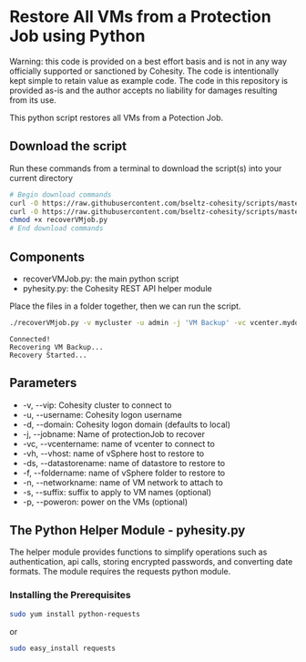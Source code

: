 # Restore All VMs from a Protection Job using Python

Warning: this code is provided on a best effort basis and is not in any way officially supported or sanctioned by Cohesity. The code is intentionally kept simple to retain value as example code. The code in this repository is provided as-is and the author accepts no liability for damages resulting from its use.

This python script restores all VMs from a Potection Job.

## Download the script

Run these commands from a terminal to download the script(s) into your current directory

```bash
# Begin download commands
curl -O https://raw.githubusercontent.com/bseltz-cohesity/scripts/master/python/recoverVMjob/recoverVMjob.py
curl -O https://raw.githubusercontent.com/bseltz-cohesity/scripts/master/python/pyhesity.py
chmod +x recoverVMjob.py
# End download commands
```

## Components

* recoverVMJob.py: the main python script
* pyhesity.py: the Cohesity REST API helper module

Place the files in a folder together, then we can run the script.

```bash
./recoverVMjob.py -v mycluster -u admin -j 'VM Backup' -vc vcenter.mydomain.net -vh esxhost1.mydomain.net -ds datastore1 -n 'VM Network' -s recover -f myfolder
```

```text
Connected!
Recovering VM Backup...
Recovery Started...
```

## Parameters

* -v, --vip: Cohesity cluster to connect to
* -u, --username: Cohesity logon username
* -d, --domain: Cohesity logon domain (defaults to local)
* -j, --jobname: Name of protectionJob to recover
* -vc, --vcentername: name of vcenter to connect to
* -vh, --vhost: name of vSphere host to restore to
* -ds, --datastorename: name of datastore to restore to
* -f, --foldername: name of vSphere folder to restore to
* -n, --networkname: name of VM network to attach to
* -s, --suffix: suffix to apply to VM names (optional)
* -p, --poweron: power on the VMs (optional)

## The Python Helper Module - pyhesity.py

The helper module provides functions to simplify operations such as authentication, api calls, storing encrypted passwords, and converting date formats. The module requires the requests python module.

### Installing the Prerequisites

```bash
sudo yum install python-requests
```

or

```bash
sudo easy_install requests
```
